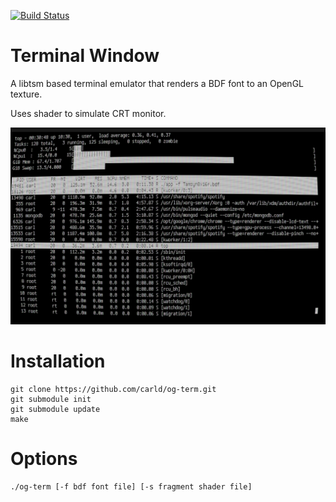 [![Build Status](https://travis-ci.org/carld/og-term.png?branch=master)](https://travis-ci.org/carld/og-term)

# Terminal Window

A libtsm based terminal emulator that renders a BDF font to an OpenGL texture.

Uses shader to simulate CRT monitor.

![Screenshot](/screen02.png?raw=true)

# Installation

    git clone https://github.com/carld/og-term.git
    git submodule init
    git submodule update
    make

# Options

    ./og-term [-f bdf font file] [-s fragment shader file]

